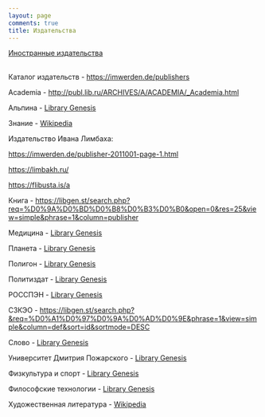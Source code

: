 ```yaml
---
layout: page
comments: true
title: Издательства
---
```


[Иностранные издательства](/en/publishers)
<br><br>

Каталог издательств - <https://imwerden.de/publishers>

Academia - <http://publ.lib.ru/ARCHIVES/A/ACADEMIA/_Academia.html>

Альпина - [Library Genesis](https://libgen.st/search.php?&req=%D0%90%D0%BB%D1%8C%D0%BF%D0%B8%D0%BD%D0%B0&phrase=1&view=simple&column=publisher&sort=year&sortmode=DESC)

Знание - [Wikipedia](https://ru.wikipedia.org/wiki/%D0%97%D0%BD%D0%B0%D0%BD%D0%B8%D0%B5_(%D0%B8%D0%B7%D0%B4%D0%B0%D1%82%D0%B5%D0%BB%D1%8C%D1%81%D1%82%D0%B2%D0%BE,_%D0%9C%D0%BE%D1%81%D0%BA%D0%B2%D0%B0))

Издательство Ивана Лимбаха:

<https://imwerden.de/publisher-2011001-page-1.html>

<https://limbakh.ru/>

<https://flibusta.is/a>

Книга - <https://libgen.st/search.php?req=%D0%9A%D0%BD%D0%B8%D0%B3%D0%B0&open=0&res=25&view=simple&phrase=1&column=publisher>

Медицина - [Library Genesis](https://libgen.st/search.php?req=%D0%BC%D0%B5%D0%B4%D0%B8%D1%86%D0%B8%D0%BD%D0%B0&open=0&res=25&view=simple&phrase=1&column=publisher)

Планета - [Library Genesis](https://libgen.st/search.php?&req=%D0%9F%D0%BB%D0%B0%D0%BD%D0%B5%D1%82%D0%B0&phrase=1&view=simple&column=publisher&sort=year&sortmode=DESC&page=18)

Полигон - [Library Genesis](https://libgen.st/search.php?req=%D0%BF%D0%BE%D0%BB%D0%B8%D0%B3%D0%BE%D0%BD&lg_topic=libgen&open=0&view=simple&res=25&phrase=1&column=publisher)

Политиздат - [Library Genesis](https://libgen.st/search.php?req=%D0%BF%D0%BE%D0%BB%D0%B8%D1%82%D0%B8%D0%B7%D0%B4%D0%B0%D1%82&lg_topic=libgen&open=0&view=simple&res=25&phrase=1&column=def)

РОССПЭН - [Library Genesis](https://libgen.st/search.php?req=%D0%A0%D0%9E%D0%A1%D0%A1%D0%9F%D0%AD%D0%9D&lg_topic=libgen&open=0&view=simple&res=25&phrase=1&column=def)

СЗКЭО - <https://libgen.st/search.php?&req=%D0%A1%D0%97%D0%9A%D0%AD%D0%9E&phrase=1&view=simple&column=def&sort=id&sortmode=DESC>

Слово - [Library Genesis](https://libgen.st/search.php?&req=%D0%A1%D0%BB%D0%BE%D0%B2%D0%BE&phrase=1&view=simple&column=publisher&sort=year&sortmode=DESC)

Университет Дмитрия Пожарского - [Library Genesis](https://libgen.st/search.php?req=%D0%A3%D0%BD%D0%B8%D0%B2%D0%B5%D1%80%D1%81%D0%B8%D1%82%D0%B5%D1%82+%D0%94%D0%BC%D0%B8%D1%82%D1%80%D0%B8%D1%8F+%D0%9F%D0%BE%D0%B6%D0%B0%D1%80%D1%81%D0%BA%D0%BE%D0%B3%D0%BE&open=0&res=25&view=simple&phrase=1&column=def)

Физкультура и спорт - [Library Genesis](https://libgen.st/search.php?req=%D0%A4%D0%B8%D0%B7%D0%BA%D1%83%D0%BB%D1%8C%D1%82%D1%83%D1%80%D0%B0+%D0%B8+%D1%81%D0%BF%D0%BE%D1%80%D1%82&lg_topic=libgen&open=0&view=simple&res=25&phrase=1&column=publisher)

Философские технологии - [Library Genesis](https://libgen.st/search.php?&req=%D0%A4%D0%B8%D0%BB%D0%BE%D1%81%D0%BE%D1%84%D1%81%D0%BA%D0%B8%D0%B5+%D1%82%D0%B5%D1%85%D0%BD%D0%BE%D0%BB%D0%BE%D0%B3%D0%B8%D0%B8&phrase=1&view=simple&column=series&sort=year&sortmode=DESC)

Художественная литература - [Wikipedia](https://ru.wikipedia.org/wiki/%D0%A5%D1%83%D0%B4%D0%BE%D0%B6%D0%B5%D1%81%D1%82%D0%B2%D0%B5%D0%BD%D0%BD%D0%B0%D1%8F_%D0%BB%D0%B8%D1%82%D0%B5%D1%80%D0%B0%D1%82%D1%83%D1%80%D0%B0_(%D0%B8%D0%B7%D0%B4%D0%B0%D1%82%D0%B5%D0%BB%D1%8C%D1%81%D1%82%D0%B2%D0%BE))